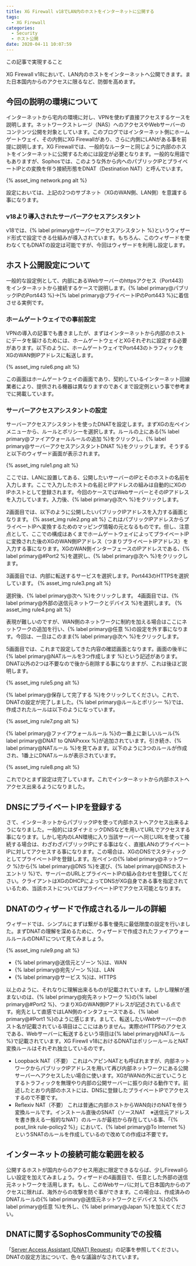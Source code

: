 ```yaml
---
title: XG Firewall v18でLAN内のホストをインターネットに公開する
tags:
  - XG Firewall
categories:
  - Security
  - ホスト公開
date: 2020-04-11 10:07:59
---
```


<p class="onepoint">この記事で実現すること</p>
XG Firewall v18において、LAN内のホストをインターネットへ公開できます。また日本国内からのアクセスに限るなど、防御を高めます。

<!-- more -->

## 今回の説明の環境について

インターネットから宅内の環境に対し、VPNを使わず直接アクセスするケースを説明します。ネットワークストレージ（NAS）へのアクセスやWebサーバーのコンテンツ公開を対象としています。このブログではインターネット側にホームゲートウェイ、その内側にXG Firewallがあり、さらに内側にLANがある事を前提に説明します。XG Firewallでは、一般的なルーターと同じように内部のホストをインターネットに公開するためには設定が必要となります。一般的な用語でもありますが、Sophosでは、このような外から内へのパブリックIPとプライベートIPとの変換を伴う接続形態をDNAT（Destination NAT）と呼んでいます。

{% asset_img network.png alt %}

設定においては、上記の2つのサブネット（XGのWAN側、LAN側）を意識する事になります。

### v18より導入されたサーバーアクセスアシスタント

v18では、{% label primary@サーバーアクセスアシスタント %}というウィザード形式で設定できる仕組みが導入されています。もちろん、このウィザードを使わなくてもDNATの設定は可能ですが、今回はウィザードを利用し設定します。

## ホスト公開設定について

一般的な設定例として、内部にあるWebサーバーのhttpsアクセス（Port443）をインターネットから接続するケースで説明します。{% label primary@パブリックIPのPort443 %}→{% label primary@プライベートIPのPort443 %}に着信させる実例です。

### ホームゲートウェイでの事前設定

VPNの導入の記事でも書きましたが、まずはインターネットから内部のホストにデータを届けるためには、ホームゲートウェイとXGそれぞれに設定する必要があります。以下のように、ホームゲートウェイでPort443のトラフィックをXGのWAN側IPアドレスに転送します。

{% asset_img rule6.png alt %}

この画面はホームゲートウェイの画面であり、契約しているインターネット回線業者により、提供される機器は異なりますのであくまで設定例という事で参考までに掲載しています。

### サーバーアクセスアシスタントの設定

サーバーアクセスアシスタントを使ったDNATを設定します。まずXGの左ペインメニューから、ルールとポリシーを選択します。ルールの上にある{% label primary@ファイアウォールルールの追加 %}をクリックし、{% label primary@サーバーアクセスアシスタントDNAT %}をクリックします。そうすると以下のウィザード画面が表示されます。

{% asset_img rule1.png alt %}

ここでは、LANに設置してある、公開したいサーバーのIPとそのホストの名前を入力します。ここで入力したホストの名前とIPアドレスの組みは自動的にXGのIPホストとして登録されます。今回のケースではWebサーバーとそのIPアドレスを入力しています。入力後、{% label primary@次へ %}をクリックします。

2画面目では、以下のように公開したいパブリックIPアドレスを入力する画面となります。
{% asset_img rule2.png alt %}
これはパブリックIPアドレスからプライベートIPへ変換するためのマッピング情報の元となるものです。但し、注意点として、ここでの構成はあくまでホームゲートウェイによってプライベートIPに変換された後のXGのWAN側IPアドレス（つまりプライベートIPアドレス）を入力する事になります。XGのWAN側インターフェースのIPアドレスである、{% label primary@#Port2 %}を選択し、{% label primary@次へ %}をクリックします。

3画面目では、内部に転送するサービスを選択します。Port443のHTTPSを選択しています。
{% asset_img rule3.png alt %}

選択後、{% label primary@次へ %}をクリックします。
4画面目では、{% label primary@外部の送信元ネットワークとデバイス %}を選択します。
{% asset_img rule4.png alt %}

表現が難しいのですが、WAN側のネットワークに制約を加える場合はここにネットワークの追加を行い、{% label primary@任意 %}の設定を外す事になります。今回は、一旦はこのまま{% label primary@次へ %}をクリックします。

5画面目では、これまで設定してきた内容の確認画面となります。画面の後半に{% label primary@NATルールを3つ作成します %}という記述があります。DNAT以外の2つは不要なので後から削除する事になりますが、これは後ほど説明します。

{% asset_img rule5.png alt %}

{% label primary@保存して完了する %}をクリックしてください。これで、DNATの設定が完了しました。{% label primary@ルールとポリシー %}では、作成されたルールは以下のようになっています。

{% asset_img rule7.png alt %}

{% label primary@ファイアウォールルール %}の一番上に新しいルール{% label primary@DNAT to QNAPxxxx %}が追加されています。引き続き、{% label primary@NATルール %}を見てみます。以下のように3つのルールが作成され、1番上にDNATルールが表示されています。

{% asset_img rule8.png alt %}

これでひとまず設定は完了しています。これでインターネットから内部ホストへアクセス出来るようになりました。

## DNSにプライベートIPを登録する

さて、インターネットからパブリックIPを使って内部ホストへアクセス出来るようになりました。一般的にはダイナミックDNSなどを用いてURLでアクセスする事になります。しかし宅内のLAN環境に入り当該サーバーへ同じURLを使って接続する場合は、わざわざパブリックIPにする事はなく、直接LANのプライベートIPに対してアクセスする事になります。この場合は、XGのDNSでスタティックとしてプライベートIPを登録します。左ペインの{% label primary@ネットワーク %}から{% label primary@DNS %}を選び、{% label primary@DNSホストエントリ %}で、サーバーのURLとプライベートIPの組み合わせを登録してください。クライアントはXGのDHCPによってDNSがXG自身である事を指定されているため、当該ホストについてはプライベートIPでアクセス可能となります。

## DNATのウィザードで作成されるルールの詳細

ウィザードでは、シンプルにまずは繋がる事を優先に最低限度の設定を行いました。まずDNATの理解を深めるために、ウィザードで作成されたファイアウォールルールのDNATについて見てみましょう。

{% asset_img rule9.png alt %}

- {% label primary@送信元とゾーン %}は、WAN
- {% label primary@宛先ゾーン %}は、LAN
- {% label primary@サービス %}は、HTTPS

以上のように、それなりに理解出来るものが記載されています。しかし理解が進まないのは、{% label primary@宛先ネットワーク %}の{% label primary@#Port2 %}、つまりXGのWAN側IPアドレスが記述されている点です。宛先として直感ではLAN側のインタフェースである、{% label primary@#Port1 %}のように感じます。まして、転送したいWebサーバーのホスト名が記載されている項目はここにはありません。実際のHTTPSのアクセスである、Webサーバーに転送するという項目は{% label primary@NATルール %}で記載されています。XG Firewll v18におけるDNATはポリシールールとNAT変換ルールはそれぞれ独立しているのです。

- Loopback NAT（不要）
 これはヘアピンNATとも呼ばれますが、内部ネットワークからパブリックIPアドレスを用いて再び内部ネットワークにある公開サーバーへアクセスしたい場合に使います。XGがWANの外に出ていこうとするトラフィックを無理やり内部の公開サーバーに振り向ける動作です。前述したとおり内部のホストには、DNSに登録したプライベートIPでアクセスするので不要です。
- Reflexiv NAT（不要）
 これは普通に内部ホストからWAN向けのNATを伴う変換ルールです。インストール直後のSNAT（ソースNAT　※送信元アドレスを書き換える一般的なNAT）のルールが最初から存在している事、「{% post_link rule-policy2 %}」において、{% label primary@To Internet %}というSNATのルールを作成しているので改めての作成は不要です。

## インターネットの接続可能な範囲を絞る

公開するホストが国内からのアクセス用途に限定できるならば、少しFirewallらしい設定を加えてみましょう。ウィザードの4画面目で、任意とした外部の送信元ネットワークを活用します。もし、このWebサーバに対して日本国内からのアクセスに限れば、海外からの攻撃を防ぐ事ができます。この場合は、作成済みのDNATルールの{% label primary@送信元ネットワークとデバイス %}の{% label primary@任意 %}を外し、{% label primary@Japan %}を加えてください。

## DNATに関するSophosCommunityでの投稿

「[Server Access Assistant (DNAT) Request](https://community.sophos.com/products/xg-firewall/sfos-eap/sfos-v18-early-access-program/f/feedback-and-issues/118045/server-access-assistant-dnat-request)」の記事を参照してください。DNATの設定方法について、色々な議論がなされています。
